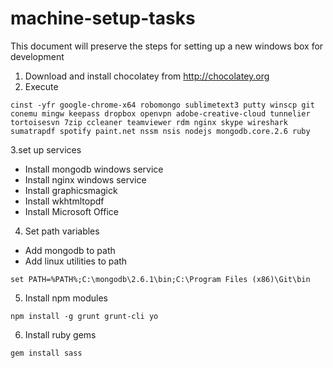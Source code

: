 # machine-setup-tasks
This document will  preserve the steps for setting up a new windows box for development

1. Download and install chocolatey from http://chocolatey.org
2. Execute
```
cinst -yfr google-chrome-x64 robomongo sublimetext3 putty winscp git conemu mingw keepass dropbox openvpn adobe-creative-cloud tunnelier tortoisesvn 7zip ccleaner teamviewer rdm nginx skype wireshark sumatrapdf spotify paint.net nssm nsis nodejs mongodb.core.2.6 ruby
 ```
3.set up services
* Install mongodb windows service
* Install nginx windows service
* Install graphicsmagick
* Install wkhtmltopdf
* Install Microsoft Office
4. Set path variables
* Add mongodb to path
* Add linux utilities to path 
 ```
 set PATH=%PATH%;C:\mongodb\2.6.1\bin;C:\Program Files (x86)\Git\bin
 ```

5. Install npm modules
```
npm install -g grunt grunt-cli yo
```
6. Install ruby gems
```
gem install sass
```
